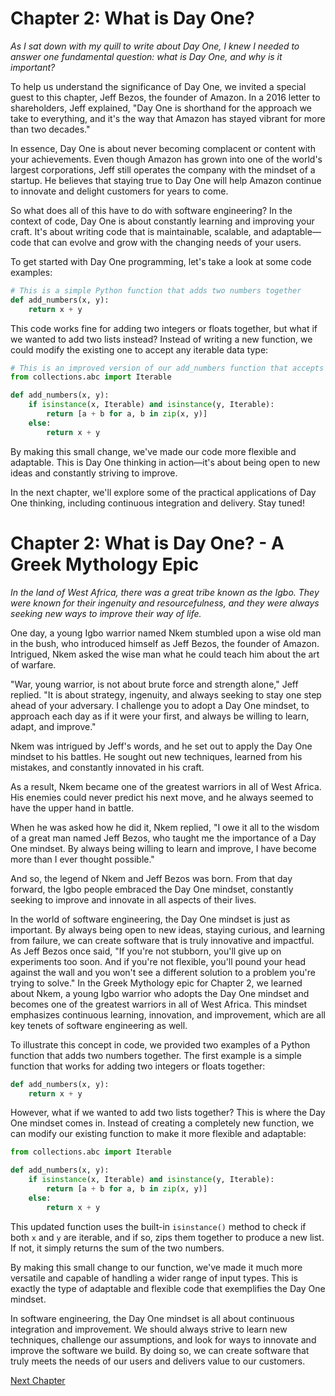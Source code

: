# Chapter 2: What is Day One?

*As I sat down with my quill to write about Day One, I knew I needed to answer one fundamental question: what is Day One, and why is it important?*

To help us understand the significance of Day One, we invited a special guest to this chapter, Jeff Bezos, the founder of Amazon. In a 2016 letter to shareholders, Jeff explained, "Day One is shorthand for the approach we take to everything, and it's the way that Amazon has stayed vibrant for more than two decades." 

In essence, Day One is about never becoming complacent or content with your achievements. Even though Amazon has grown into one of the world's largest corporations, Jeff still operates the company with the mindset of a startup. He believes that staying true to Day One will help Amazon continue to innovate and delight customers for years to come.

So what does all of this have to do with software engineering? In the context of code, Day One is about constantly learning and improving your craft. It's about writing code that is maintainable, scalable, and adaptable—code that can evolve and grow with the changing needs of your users.

To get started with Day One programming, let's take a look at some code examples:

```python
# This is a simple Python function that adds two numbers together
def add_numbers(x, y):
    return x + y
```

This code works fine for adding two integers or floats together, but what if we wanted to add two lists instead? Instead of writing a new function, we could modify the existing one to accept any iterable data type:

```python
# This is an improved version of our add_numbers function that accepts any iterable data type
from collections.abc import Iterable

def add_numbers(x, y):
    if isinstance(x, Iterable) and isinstance(y, Iterable):
        return [a + b for a, b in zip(x, y)]
    else:
        return x + y
```

By making this small change, we've made our code more flexible and adaptable. This is Day One thinking in action—it's about being open to new ideas and constantly striving to improve.

In the next chapter, we'll explore some of the practical applications of Day One thinking, including continuous integration and delivery. Stay tuned!
# Chapter 2: What is Day One? - A Greek Mythology Epic

*In the land of West Africa, there was a great tribe known as the Igbo. They were known for their ingenuity and resourcefulness, and they were always seeking new ways to improve their way of life.*

One day, a young Igbo warrior named Nkem stumbled upon a wise old man in the bush, who introduced himself as Jeff Bezos, the founder of Amazon. Intrigued, Nkem asked the wise man what he could teach him about the art of warfare.

"War, young warrior, is not about brute force and strength alone," Jeff replied. "It is about strategy, ingenuity, and always seeking to stay one step ahead of your adversary. I challenge you to adopt a Day One mindset, to approach each day as if it were your first, and always be willing to learn, adapt, and improve."

Nkem was intrigued by Jeff's words, and he set out to apply the Day One mindset to his battles. He sought out new techniques, learned from his mistakes, and constantly innovated in his craft.

As a result, Nkem became one of the greatest warriors in all of West Africa. His enemies could never predict his next move, and he always seemed to have the upper hand in battle.

When he was asked how he did it, Nkem replied, "I owe it all to the wisdom of a great man named Jeff Bezos, who taught me the importance of a Day One mindset. By always being willing to learn and improve, I have become more than I ever thought possible."

And so, the legend of Nkem and Jeff Bezos was born. From that day forward, the Igbo people embraced the Day One mindset, constantly seeking to improve and innovate in all aspects of their lives.

In the world of software engineering, the Day One mindset is just as important. By always being open to new ideas, staying curious, and learning from failure, we can create software that is truly innovative and impactful. As Jeff Bezos once said, "If you're not stubborn, you'll give up on experiments too soon. And if you're not flexible, you'll pound your head against the wall and you won't see a different solution to a problem you're trying to solve."
In the Greek Mythology epic for Chapter 2, we learned about Nkem, a young Igbo warrior who adopts the Day One mindset and becomes one of the greatest warriors in all of West Africa. This mindset emphasizes continuous learning, innovation, and improvement, which are all key tenets of software engineering as well.

To illustrate this concept in code, we provided two examples of a Python function that adds two numbers together. The first example is a simple function that works for adding two integers or floats together:

```python
def add_numbers(x, y):
    return x + y
```

However, what if we wanted to add two lists together? This is where the Day One mindset comes in. Instead of creating a completely new function, we can modify our existing function to make it more flexible and adaptable:

```python
from collections.abc import Iterable

def add_numbers(x, y):
    if isinstance(x, Iterable) and isinstance(y, Iterable):
        return [a + b for a, b in zip(x, y)]
    else:
        return x + y
```

This updated function uses the built-in `isinstance()` method to check if both `x` and `y` are iterable, and if so, zips them together to produce a new list. If not, it simply returns the sum of the two numbers.

By making this small change to our function, we've made it much more versatile and capable of handling a wider range of input types. This is exactly the type of adaptable and flexible code that exemplifies the Day One mindset.

In software engineering, the Day One mindset is all about continuous integration and improvement. We should always strive to learn new techniques, challenge our assumptions, and look for ways to innovate and improve the software we build. By doing so, we can create software that truly meets the needs of our users and delivers value to our customers.


[Next Chapter](03_Chapter03.md)
